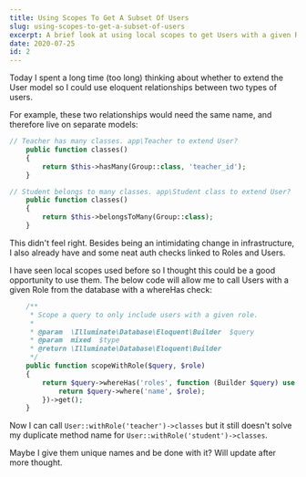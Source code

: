 ```yaml
---
title: Using Scopes To Get A Subset Of Users
slug: using-scopes-to-get-a-subset-of-users
excerpt: A brief look at using local scopes to get Users with a given Role.
date: 2020-07-25
id: 2
---
```


Today I spent a long time (too long) thinking about whether to extend the User model so I could use eloquent relationships between two types of users.

For example, these two relationships would need the same name, and therefore live on separate models:
```php
// Teacher has many classes. app\Teacher to extend User?
    public function classes()
    {
        return $this->hasMany(Group::class, 'teacher_id');
    }

// Student belongs to many classes. app\Student class to extend User?
    public function classes()
    {
        return $this->belongsToMany(Group::class);
    }
```

This didn't feel right. 
Besides being an intimidating change in infrastructure, I also already have and some neat auth checks linked to Roles and Users.

I have seen local scopes used before so I thought this could be a good opportunity to use them. The below code will allow me to call Users with a given Role from the database with a whereHas check:

```php
    /**
     * Scope a query to only include users with a given role.
     *
     * @param  \Illuminate\Database\Eloquent\Builder  $query
     * @param  mixed  $type
     * @return \Illuminate\Database\Eloquent\Builder
     */
    public function scopeWithRole($query, $role)
    {
        return $query->whereHas('roles', function (Builder $query) use ($role) {
            return $query->where('name', $role);
        })->get();
    }
```

Now I can call `User::withRole('teacher')->classes` but it still doesn't solve my duplicate method name for `User::withRole('student')->classes`. 

Maybe I give them unique names and be done with it?
Will update after more thought.
